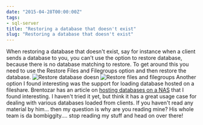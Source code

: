 ```yaml
---
date: "2015-04-28T00:00:00Z"
tags:
- sql-server
title: "Restoring a database that doesn't exist"
slug: "Restoring a database that doesn't exist"
---
```


When restoring a database that doesn't exist, say for instance when a client sends a database to you, you can't use the option to restore database, because there is no database matching to restore. To get around this you need to use the Restore Files and Filegroups option and then restore the database.
![Restore database doesn](/images/mRemoteNG_-_X__Copy_Apps_Remote_mRemoteNG-Portable-1.72_confCons.xml-2015-04-28_15_54_07_om8x9n.png)
![Restore files and filegroups](/images/mRemoteNG_-_X__Copy_Apps_Remote_mRemoteNG-Portable-1.72_confCons.xml-2015-04-28_15_53_53_xweny4.png)
Another option I found interesting was the support for loading database hosted on a fileshare. Brentozar has an article on [hosting databases on a NAS](http://www.brentozar.com/archive/2012/01/sql-server-databases-on-network-shares-nas/) that I found interesting. I haven't tried it yet, but think it has a great usage case for dealing with various databases loaded from clients. If you haven't read any material by him... then my question is why are you reading mine? His whole team is da bombiggity.... stop reading my stuff and head on over there!
